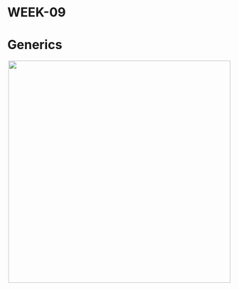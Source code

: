 # WEEK-09
# Generics


<p align = "center">
<img src="https://github.com/OOP-2559/WEEK-09/blob/master/imgs/Slide2.PNG" width="500">
</p>
